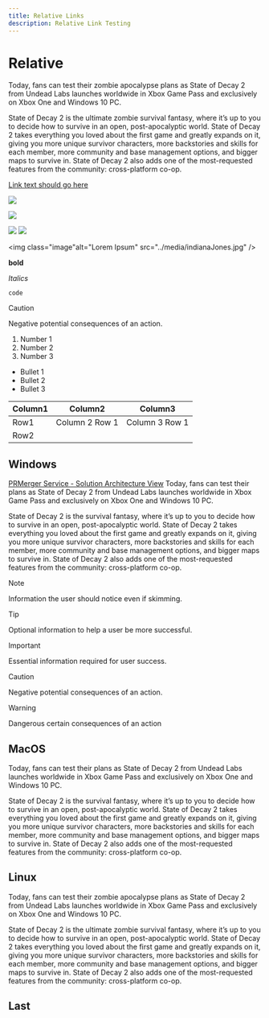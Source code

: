 ```yaml
---
title: Relative Links
description: Relative Link Testing
---
```

# Relative

Today, fans can test their zombie apocalypse plans as State of Decay 2 from Undead Labs launches worldwide in Xbox Game Pass and exclusively on Xbox One and Windows 10 PC.

State of Decay 2 is the ultimate zombie survival fantasy, where it’s up to you to decide how to survive in an open, post-apocalyptic world. State of Decay 2 takes everything you loved about the first game and greatly expands on it, giving you more unique survivor characters, more backstories and skills for each member, more community and base management options, and bigger maps to survive in. State of Decay 2 also adds one of the most-requested features from the community: cross-platform co-op.

[Link text should go here](database-engine-events.md)

[](https://microsoft.com)

![](../media/indianaJones.jpg)

![ ](../media/indianaJones.jpg)

<img src="../media/indianaJones.jpg" />

<img class="image" src="../media/indianaJones.jpg" />

<img alt="" class="image" src="../media/indianaJones.jpg" />

<img class="image"alt="Lorem Ipsum" src="../media/indianaJones.jpg" />

**bold**

*Italics*

`code`

> [!CAUTION]
> Negative potential consequences of an action.

1. Number 1
1. Number 2
1. Number 3

- Bullet 1
- Bullet 2
- Bullet 3


|Column1  |Column2  |Column3  |
|---------|---------|---------|
|Row1     |Column 2 Row 1| Column 3 Row 1         |
|Row2     |         |         |


## Windows
[PRMerger Service - Solution Architecture View](../PRMerger-Architecture.md)
Today, fans can test their plans as State of Decay 2 from Undead Labs launches worldwide in Xbox Game Pass and exclusively on Xbox One and Windows 10 PC.

State of Decay 2 is the survival fantasy, where it’s up to you to decide how to survive in an open, post-apocalyptic world. State of Decay 2 takes everything you loved about the first game and greatly expands on it, giving you more unique survivor characters, more backstories and skills for each member, more community and base management options, and bigger maps to survive in. State of Decay 2 also adds one of the most-requested features from the community: cross-platform co-op.

> [!NOTE]
> Information the user should notice even if skimming.

> [!TIP]
> Optional information to help a user be more successful.

> [!IMPORTANT]
> Essential information required for user success.

> [!CAUTION]
> Negative potential consequences of an action.

> [!WARNING]
> Dangerous certain consequences of an action


## MacOS

Today, fans can test their plans as State of Decay 2 from Undead Labs launches worldwide in Xbox Game Pass and exclusively on Xbox One and Windows 10 PC.

State of Decay 2 is the survival fantasy, where it’s up to you to decide how to survive in an open, post-apocalyptic world. State of Decay 2 takes everything you loved about the first game and greatly expands on it, giving you more unique survivor characters, more backstories and skills for each member, more community and base management options, and bigger maps to survive in. State of Decay 2 also adds one of the most-requested features from the community: cross-platform co-op.

## Linux

Today, fans can test their zombie apocalypse plans as State of Decay 2 from Undead Labs launches worldwide in Xbox Game Pass and exclusively on Xbox One and Windows 10 PC.

State of Decay 2 is the ultimate zombie survival fantasy, where it’s up to you to decide how to survive in an open, post-apocalyptic world. State of Decay 2 takes everything you loved about the first game and greatly expands on it, giving you more unique survivor characters, more backstories and skills for each member, more community and base management options, and bigger maps to survive in. State of Decay 2 also adds one of the most-requested features from the community: cross-platform co-op.

## Last